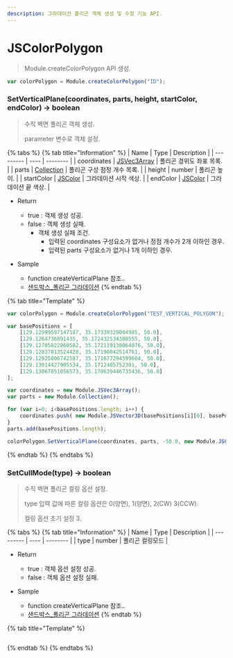 ```yaml
---
description: 그라데이션 폴리곤 객체 생성 및 수정 기능 API.
---
```


# JSColorPolygon

> Module.createColorPolygon API 생성.

```javascript
var colorPolygon = Module.createColorPolygon("ID");
```

### SetVerticalPlane(coordinates, parts, height, startColor, endColor) → boolean

> 수직 벽면 폴리곤 객체 생성.
>
> parameter 변수로 객체 설정.

{% tabs %}
{% tab title="Information" %}
| Name | Type | Description |
| --------- | ---- | -------- |
| coordinates | [JSVec3Array](../core/jsvec3aray.md)  | 폴리곤 경위도 좌표 목록. |
| parts | [Collection](../core/collection.md)  | 폴리곤 구성 점정 개수 목록. |
| height | number  | 폴리곤 높이. |
| startColor | [JSColor](../core/jscolor.md)  | 그라데이션 시작 색상. |
| endColor | [JSColor](../core/jscolor.md)  | 그라데이션 끝 색상. |
	
* Return
  * true : 객체 생성 성공.
  * false : 객체 생성 실패.
    * 객체 생성 실패 조건.
	  * 입력된 coordinates 구성요소가 없거나 정점 개수가 2개 이하인 경우.
	  * 입력된 parts 구성요소가 없거나 1개 이하인 경우.
	  
* Sample
  * function createVerticalPlane 참조..
  * [샌드박스\_폴리곤 그라데이션](http://sandbox.dtwincloud.com/code/main.do?id=object_colorpolygon_gradation)
{% endtab %}

{% tab title="Template" %}
```javascript
var colorPolygon = Module.createColorPolygon("TEST_VERTICAL_POLYGON");

var basePositions = [
	[129.12599597147187, 35.17339329004985, 50.0],
	[129.1264736891435, 35.172432534300555, 50.0],
	[129.12705822860582, 35.172119138064076, 50.0],
	[129.12837813524428, 35.17198042514761, 50.0],
	[129.12925806742587, 35.171677294599604, 50.0],
	[129.13014427905534, 35.1712405752301, 50.0],
	[129.13067851056573, 35.170639446735436, 50.0]
];

var coordinates = new Module.JSVec3Array();
var parts = new Module.Collection();

for (var i=0; i<basePositions.length; i++) {
	coordinates.push( new Module.JSVector3D(basePositions[i][0], basePositions[i][1], basePositions[i][2]) );
}
parts.add(basePositions.length);

colorPolygon.SetVerticalPlane(coordinates, parts, -50.0, new Module.JSColor(0, 255, 255, 0), new Module.JSColor(255, 255, 0, 0));
```
{% endtab %}
{% endtabs %}

### SetCullMode(type) → boolean

> 수직 벽면 폴리곤 컬링 옵션 설정.
>
> type 입력 값에 따른 컬링 옵션은 0(양면), 1(양면), 2(CW) 3(CCW).
>
> 컬링 옵션 초기 설정 3.

{% tabs %}
{% tab title="Information" %}
| Name | Type | Description |
| --------- | ---- | -------- |
| type | number  | 폴리곤 컬링모드 |

* Return
  * true : 객체 옵션 설정 성공.
  * false : 객체 옵션 설정 실패.
	  
* Sample
  * function createVerticalPlane 참조..
  * [샌드박스\_폴리곤 그라데이션](http://sandbox.dtwincloud.com/code/main.do?id=object_colorpolygon_gradation)
{% endtab %}

{% tab title="Template" %}
```javascript
```
{% endtab %}
{% endtabs %}
